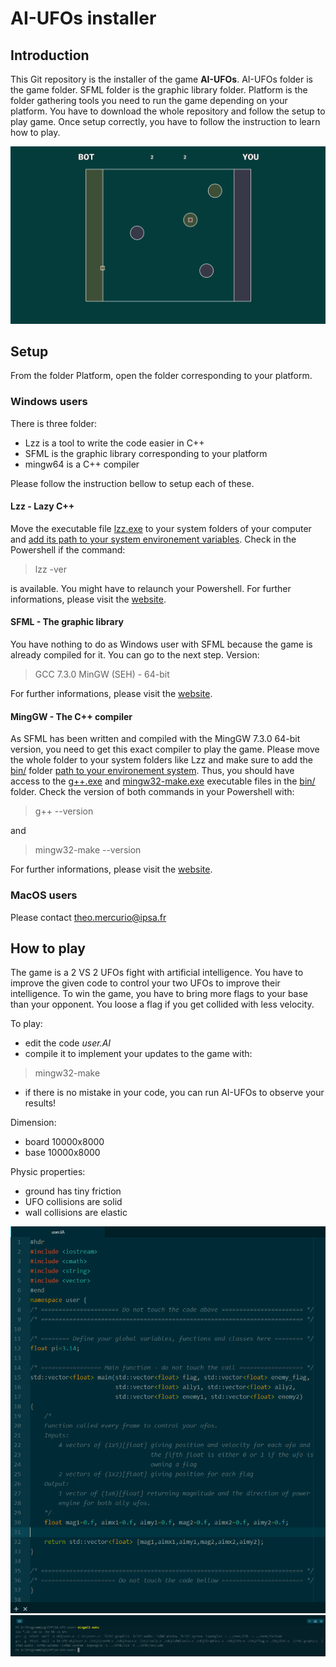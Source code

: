 # AI-UFOs installer

## Introduction
This Git repository is the installer of the game **AI-UFOs**.
AI-UFOs folder is the game folder.
SFML folder is the graphic library folder.
Platform is the folder gathering tools you need to run the game depending on your platform.
You have to download the whole repository and follow the setup to play game.
Once setup correctly, you have to follow the instruction to learn how to play.

![](AI-UFOs/resources/screenshots/field.png)

## Setup
From the folder Platform, open the folder corresponding to your platform.

### Windows users
There is three folder:
- Lzz is a tool to write the code easier in C++
- SFML is the graphic library corresponding to your platform
- mingw64 is a C++ compiler

Please follow the instruction bellow to setup each of these.

#### Lzz - Lazy C++
Move the executable file [lzz.exe](Platform/Windows/Lzz/lzz.exe) to your system folders of your computer and [add its path to your system environement variables](https://www.computerhope.com/issues/ch000549.htm). Check in the Powershell if the command:
> lzz -ver

is available. You might have to relaunch your Powershell.
For further informations, please visit the [website](http://www.lazycplusplus.com).

#### SFML - The graphic library
You have nothing to do as Windows user with SFML because the game is already compiled for it. You can go to the next step.
Version:
> GCC 7.3.0 MinGW (SEH) - 64-bit

For further informations, please visit the [website](https://www.sfml-dev.org/).

#### MingGW - The C++ compiler
As SFML has been written and compiled with the MingGW 7.3.0 64-bit version, you need to get this exact compiler to play the game. Please move the whole folder to your system folders like Lzz and make sure to add the [bin/](/Platform/Windows/mingw64/bin/) folder [path to your environement system](https://www.computerhope.com/issues/ch000549.htm). Thus, you should have access to the [g++.exe](Platform/Windows/mingw64/bin/g++.exe) and [mingw32-make.exe](/Platform/Windows/mingw64/bin/mingw32-make.exe) executable files in the [bin/](/Platform/Windows/mingw64/bin/) folder. Check the version of both commands in your Powershell with:
> g++ --version

and
> mingw32-make --version

For further informations, please visit the [website](http://www.mingw.org/).

### MacOS users
Please contact theo.mercurio@ipsa.fr

## How to play
The game is a 2 VS 2 UFOs fight with artificial intelligence.
You have to improve the given code to control your two UFOs to improve their intelligence.
To win the game, you have to bring more flags to your base than your opponent.
You loose a flag if you get collided with less velocity.

To play:
- edit the code *user.AI*
- compile it to implement your updates to the game with:
> mingw32-make

- if there is no mistake in your code, you can run AI-UFOs to observe your results!

Dimension:
- board 10000x8000
- base 10000x8000

Physic properties:
- ground has tiny friction
- UFO collisions are solid
- wall collisions are elastic

![](AI-UFOs/resources/screenshots/coding.png)
![](AI-UFOs/resources/screenshots/compiling.png)
